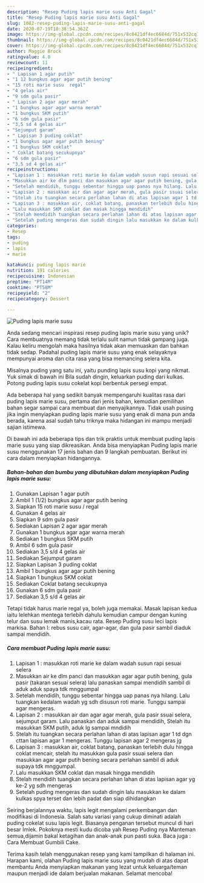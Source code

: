 ```yaml
---
description: "Resep Puding lapis marie susu Anti Gagal"
title: "Resep Puding lapis marie susu Anti Gagal"
slug: 1082-resep-puding-lapis-marie-susu-anti-gagal
date: 2020-07-19T10:38:54.362Z
image: https://img-global.cpcdn.com/recipes/8c0421df4ec6684d/751x532cq70/puding-lapis-marie-susu-foto-resep-utama.jpg
thumbnail: https://img-global.cpcdn.com/recipes/8c0421df4ec6684d/751x532cq70/puding-lapis-marie-susu-foto-resep-utama.jpg
cover: https://img-global.cpcdn.com/recipes/8c0421df4ec6684d/751x532cq70/puding-lapis-marie-susu-foto-resep-utama.jpg
author: Maggie Brock
ratingvalue: 4.8
reviewcount: 11
recipeingredient:
- " Lapisan 1 agar putih"
- "1 12 bungkus agar agar putih bening"
- "15 roti marie susu  regal"
- "4 gelas air"
- "9 sdm gula pasir"
- " Lapisan 2 agar agar merah"
- "1 bungkus agar agar warna merah"
- "1 bungkus SKM putih"
- "6 sdm gula pasir"
- "3,5 sd 4 gelas air"
- "Sejumput garam"
- " Lapisan 3 puding coklat"
- "1 bungkus agar agar putih bening"
- "1 bungkus SKM coklat"
- " Coklat batang secukupnya"
- "6 sdm gula pasir"
- "3,5 sd 4 gelas air"
recipeinstructions:
- "Lapisan 1 : masukkan roti marie ke dalam wadah susun rapi sesuai selera"
- "Masukkan air ke dlm panci dan masukkan agar agar putih bening, gula pasir (takaran sesuai selera) lalu panaskan sampai mendidih sambil di aduk aduk spaya tdk mnggumpal"
- "Setelah mendidih, tunggu sebentar hingga uap panas nya hilang. Lalu tuangkan kedalam wadah yg sdh disusun roti marie. Tunggu sampai agar mengeras."
- "Lapisan 2 : masukkan air dan agar agar merah, gula pasir ssuai selera, sejumput garam. Lalu panaskan dan aduk sampai mendidih, Stelah itu masukkan SKM putih, aduk lg sampai mndidih"
- "Stelah itu tuangkan secara perlahan lahan di atas lapisan agar 1 td dgn cttan lapisan agar 1 mengeras. Tunggu lapisan agar 2 mengeras jg"
- "Lapisan 3 : masukkan air, coklat batang, panaskan terlebih dulu hingga coklat mencair, stelah itu masukkan gula pasir ssuai selera dan masukkan agar agar putih bening secara perlahan sambil di aduk supaya tdk mnggumpal."
- "Lalu masukkan SKM coklat dan masak hingga mendidih"
- "Stelah mendidih tuangkan secara perlahan lahan di atas lapisan agar yg ke-2 yg sdh mengeras"
- "Setelah puding mengeras dan sudah dingin lalu masukkan ke dalam kulkas spya terset dan lebih padat dan siap dihidangkan"
categories:
- Resep
tags:
- puding
- lapis
- marie

katakunci: puding lapis marie 
nutrition: 191 calories
recipecuisine: Indonesian
preptime: "PT14M"
cooktime: "PT58M"
recipeyield: "2"
recipecategory: Dessert

---
```



![Puding lapis marie susu](https://img-global.cpcdn.com/recipes/8c0421df4ec6684d/751x532cq70/puding-lapis-marie-susu-foto-resep-utama.jpg)

Anda sedang mencari inspirasi resep puding lapis marie susu yang unik? Cara membuatnya memang tidak terlalu sulit namun tidak gampang juga. Kalau keliru mengolah maka hasilnya tidak akan memuaskan dan bahkan tidak sedap. Padahal puding lapis marie susu yang enak selayaknya mempunyai aroma dan cita rasa yang bisa memancing selera kita.

Misalnya puding yang satu ini, yaitu punding lapis susu kopi yang nikmat. Yuk simak di bawah ini Bila sudah dingin, keluarkan puding dari kulkas. Potong puding lapis susu cokelat kopi berbentuk persegi empat.

Ada beberapa hal yang sedikit banyak mempengaruhi kualitas rasa dari puding lapis marie susu, pertama dari jenis bahan, kemudian pemilihan bahan segar sampai cara membuat dan menyajikannya. Tidak usah pusing jika ingin menyiapkan puding lapis marie susu yang enak di mana pun anda berada, karena asal sudah tahu triknya maka hidangan ini mampu menjadi sajian istimewa.


Di bawah ini ada beberapa tips dan trik praktis untuk membuat puding lapis marie susu yang siap dikreasikan. Anda bisa menyiapkan Puding lapis marie susu menggunakan 17 jenis bahan dan 9 langkah pembuatan. Berikut ini cara dalam menyiapkan hidangannya.

<!--inarticleads1-->

##### Bahan-bahan dan bumbu yang dibutuhkan dalam menyiapkan Puding lapis marie susu:

1. Gunakan  Lapisan 1 agar putih
1. Ambil 1 (1/2) bungkus agar agar putih bening
1. Siapkan 15 roti marie susu / regal
1. Gunakan 4 gelas air
1. Siapkan 9 sdm gula pasir
1. Sediakan  Lapisan 2 agar agar merah
1. Gunakan 1 bungkus agar agar warna merah
1. Sediakan 1 bungkus SKM putih
1. Ambil 6 sdm gula pasir
1. Sediakan 3,5 s/d 4 gelas air
1. Sediakan Sejumput garam
1. Siapkan  Lapisan 3 puding coklat
1. Ambil 1 bungkus agar agar putih bening
1. Siapkan 1 bungkus SKM coklat
1. Sediakan  Coklat batang secukupnya
1. Gunakan 6 sdm gula pasir
1. Sediakan 3,5 s/d 4 gelas air


Tetapi tidak harus marie regal ya, boleh juga memakai. Masak lapisan kedua iaitu lelehkan mentega terlebih dahulu kemudian campur dengan kuning telur dan susu lemak manis,kacau rata. Resep Puding susu leci lapis markisa. Bahan I: rebus susu cair, agar-agar, dan gula pasir sambil diaduk sampai mendidih. 

<!--inarticleads2-->

##### Cara membuat Puding lapis marie susu:

1. Lapisan 1 : masukkan roti marie ke dalam wadah susun rapi sesuai selera
1. Masukkan air ke dlm panci dan masukkan agar agar putih bening, gula pasir (takaran sesuai selera) lalu panaskan sampai mendidih sambil di aduk aduk spaya tdk mnggumpal
1. Setelah mendidih, tunggu sebentar hingga uap panas nya hilang. Lalu tuangkan kedalam wadah yg sdh disusun roti marie. Tunggu sampai agar mengeras.
1. Lapisan 2 : masukkan air dan agar agar merah, gula pasir ssuai selera, sejumput garam. Lalu panaskan dan aduk sampai mendidih, Stelah itu masukkan SKM putih, aduk lg sampai mndidih
1. Stelah itu tuangkan secara perlahan lahan di atas lapisan agar 1 td dgn cttan lapisan agar 1 mengeras. Tunggu lapisan agar 2 mengeras jg
1. Lapisan 3 : masukkan air, coklat batang, panaskan terlebih dulu hingga coklat mencair, stelah itu masukkan gula pasir ssuai selera dan masukkan agar agar putih bening secara perlahan sambil di aduk supaya tdk mnggumpal.
1. Lalu masukkan SKM coklat dan masak hingga mendidih
1. Stelah mendidih tuangkan secara perlahan lahan di atas lapisan agar yg ke-2 yg sdh mengeras
1. Setelah puding mengeras dan sudah dingin lalu masukkan ke dalam kulkas spya terset dan lebih padat dan siap dihidangkan


Seiring berjalannya waktu, lapis legit mengalami perkembangan dan modifikasi di Indonesia. Salah satu variasi yang cukup diminati adalah puding cokelat susu lapis legit. Biasanya penganan tersebut muncul di hari besar Imlek. Pokoknya mesti kudu dicoba yah Resep Puding nya Manteman semua,dijamin bakal ketagihan dan anak-anak pun pasti suka. Baca juga : Cara Membuat Gumbili Cake. 

Terima kasih telah menggunakan resep yang kami tampilkan di halaman ini. Harapan kami, olahan Puding lapis marie susu yang mudah di atas dapat membantu Anda menyiapkan makanan yang lezat untuk keluarga/teman maupun menjadi ide dalam berjualan makanan. Selamat mencoba!
